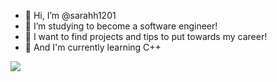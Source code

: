 - 🌱 Hi, I’m @sarahh1201
- 🌱 I’m studying to become a software engineer!
- 🌱 I want to find projects and tips to put towards my career!
- 🌱 And I'm currently learning C++

<!---
sarahh1201/sarahh1201 is a ✨ special ✨ repository because its `README.md` (this file) appears on your GitHub profile.
You can click the Preview link to take a look at your changes.
--->

<img src = "https://i.pinimg.com/originals/93/ef/89/93ef89dbda3b1cc5212ff7f81b52982b.png"> 
